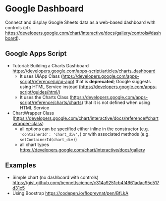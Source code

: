 # Google Dashboard
Connect and display Google Sheets data as a web-based dashboard with controls (cfr. https://developers.google.com/chart/interactive/docs/gallery/controls#dashboard).

## Google Apps Script ##
* Tutorial: Building a Charts Dashboard https://developers.google.com/apps-script/articles/charts_dashboard
  * It uses UiApp Class (https://developers.google.com/apps-script/reference/ui/ui-app) that is **deprecated**; 
  Google suggests using HTML Service instead (https://developers.google.com/apps-script/guides/html/)
  * It uses the Charts Class (https://developers.google.com/apps-script/reference/charts/charts) that it is not defined when using HTML Service
* ChartWrapper Class (https://developers.google.com/chart/interactive/docs/reference#chartwrapper-class)
  * all options can be specified either inline in the constructor (e.g. `'containerId': 'chart_div',`) or with associated methods (e.g. `setContainerId(chart_div)`)
  * all chart types https://developers.google.com/chart/interactive/docs/gallery
  
## Examples ##
* Simple chart (no dashboard with controls) https://gist.github.com/bennettscience/c314a9251cb4f4661adac95c517d31c5
* Using Boostrap https://codepen.io/flopreynat/pen/BfLkA
